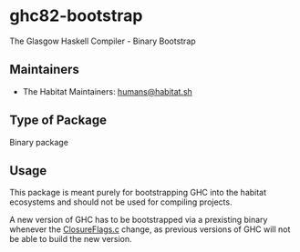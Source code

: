 # ghc82-bootstrap

The Glasgow Haskell Compiler - Binary Bootstrap

## Maintainers

* The Habitat Maintainers: <humans@habitat.sh>

## Type of Package

Binary package

## Usage

This package is meant purely for bootstrapping GHC into the habitat ecosystems
and should not be used for compiling projects.

A new version of GHC has to be bootstrapped via a prexisting binary whenever
the [ClosureFlags.c](https://github.com/ghc/ghc/blob/master/rts/ClosureFlags.c)
change, as previous versions of GHC will not be able to build the new version.
